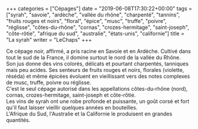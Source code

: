 +++
categories = ["Cépages"]
date = "2019-06-08T17:30:22+00:00"
tags = ["syrah", "savoie", "ardèche", "vallée du rhône", "charpenté", "tannins", "fruits rouges et noirs", "floral", "épice", "musc", "truffe", "poivre", "réglisse", "côtes-du-rhône", "cornas", "crozes-hermitage", "saint-joseph", "côte-rôtie", "afrique du sud", "australie", "états-unis", "californie"]
title = "La syrah"
writer = "LeChaps"
+++

Ce cépage noir, affirmé, a pris racine en Savoie et en Ardèche. Cultivé dans tout le sud de la France, il domine surtout le nord de la vallée du Rhône.  
Son jus donne des vins colorés, délicats et pourtant charpentés, tanniques mais peu acides. Ses senteurs de fruits rouges et noirs, florales (violette, réséda) et même épicées évoluent en vieillissant vers des notes complexes de musc, truffe, poivre ou réglisse.  
C'est le seul cépage autorisé dans les appellations côtes-du-rhône (nord), cornas, crozes-hermitage, saint-joseph et côte-rôtie.  
Les vins de syrah ont une robe profonde et puissante, un goût corsé et fort qu'il faut laisser vieillir quelques années en bouteilles.  
L'Afrique du Sud, l'Australie et la Californie le produisent en grandes quantités.
